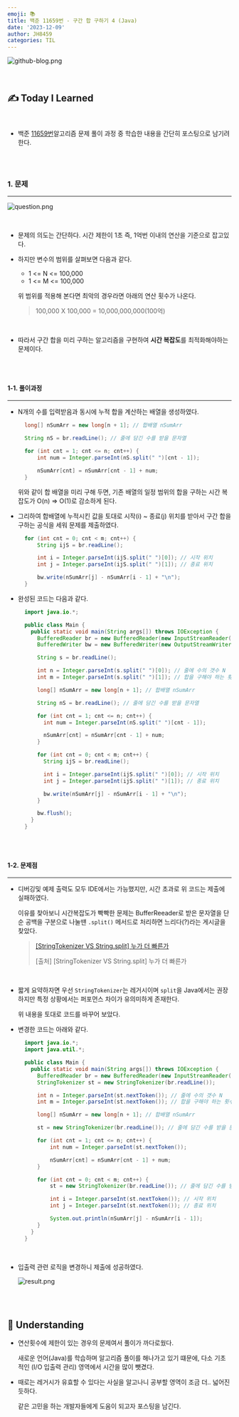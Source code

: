 ```yaml
---
emoji: 📚
title: 백준 11659번 - 구간 합 구하기 4 (Java)
date: '2023-12-09'
author: JH8459
categories: TIL
---
```


![github-blog.png](../../assets/common/TIL.jpeg)

<br>

## ✍️ **T**oday **I** **L**earned

<br>

- 백준 <a href="https://www.acmicpc.net/problem/11659" target="_blank">11659번</a>알고리즘 문제 풀이 과정 중 학습한 내용을 간단히 포스팅으로 남기려한다.

<br>
<br>

### 1. 문제

---

![question.png](question.png)

<br>

- 문제의 의도는 간단하다. 시간 제한이 1초 즉, 1억번 이내의 연산을 기준으로 잡고있다.

- 하지만 변수의 범위를 살펴보면 다음과 같다.

  - 1 <= N <= 100,000
  - 1 <= M <= 100,000

  위 범위를 적용해 본다면 최악의 경우라면 아래의 연산 횟수가 나온다.

  > 100,000 X 100,000 = 10,000,000,000(100억)

<br>

- 따라서 구간 합을 미리 구하는 알고리즘을 구현하여 **시간 복잡도**를 최적화해야하는 문제이다.

  <br>
  <br>

#### 1-1. 풀이과정

---

- N개의 수를 입력받음과 동시에 누적 합을 계산하는 배열을 생성하였다.

  ```java
    long[] nSumArr = new long[n + 1]; // 합배열 nSumArr

    String nS = br.readLine(); // 줄에 담긴 수를 받을 문자열

    for (int cnt = 1; cnt <= n; cnt++) {
        int num = Integer.parseInt(nS.split(" ")[cnt - 1]);

        nSumArr[cnt] = nSumArr[cnt - 1] + num;
    }
  ```

  위와 같이 합 배열을 미리 구해 두면, 기존 배열의 일정 범위의 합을 구하는 시간 복잡도가 O(n) => O(1)로 감소하게 된다.

- 그리하여 합배열에 누적시킨 값을 토대로 시작(i) ~ 종료(j) 위치를 받아서 구간 합을 구하는 공식을 세워 문제를 제출하였다.

  ```java
    for (int cnt = 0; cnt < m; cnt++) {
        String ijS = br.readLine();

        int i = Integer.parseInt(ijS.split(" ")[0]); // 시작 위치
        int j = Integer.parseInt(ijS.split(" ")[1]); // 종료 위치

        bw.write(nSumArr[j] - nSumArr[i - 1] + "\n");
    }
  ```

- 완성된 코드는 다음과 같다.

  ```java
    import java.io.*;

    public class Main {
      public static void main(String args[]) throws IOException {
        BufferedReader br = new BufferedReader(new InputStreamReader(System.in));
        BufferedWriter bw = new BufferedWriter(new OutputStreamWriter(System.out));

        String s = br.readLine();

        int n = Integer.parseInt(s.split(" ")[0]); // 줄에 수의 갯수 N
        int m = Integer.parseInt(s.split(" ")[1]); // 합을 구해야 하는 횟수 M

        long[] nSumArr = new long[n + 1]; // 합배열 nSumArr

        String nS = br.readLine(); // 줄에 담긴 수를 받을 문자열

        for (int cnt = 1; cnt <= n; cnt++) {
          int num = Integer.parseInt(nS.split(" ")[cnt - 1]);

          nSumArr[cnt] = nSumArr[cnt - 1] + num;
        }

        for (int cnt = 0; cnt < m; cnt++) {
          String ijS = br.readLine();

          int i = Integer.parseInt(ijS.split(" ")[0]); // 시작 위치
          int j = Integer.parseInt(ijS.split(" ")[1]); // 종료 위치

          bw.write(nSumArr[j] - nSumArr[i - 1] + "\n");
        }

        bw.flush();
      }
    }
  ```

<br>
<br>

#### 1-2. 문제점

---

- 디버깅및 예제 출력도 모두 IDE에서는 가능했지만, 시간 초과로 위 코드는 제출에 실패하였다.

  이유를 찾아보니 시간복잡도가 빡빡한 문제는 BufferReeader로 받은 문자열을 단순 공백을 구분으로 나눌땐 `.split()` 메서드로 처리하면 느리다(?)라는 게시글을 찾았다.

  > <a href="https://blog.naver.com/PostView.nhn?blogId=makga87&logNo=221949199317&parentCategoryNo=&categoryNo=17&viewDate=&isShowPopularPosts=true&from=search" target="_blank">[StringTokenizer VS String.split] 누가 더 빠른가</a>
  >
  > [출처] [StringTokenizer VS String.split] 누가 더 빠른가

<br>

- 짧게 요약하자면 우선 `StringTokenizer`는 레거시이며 `split`을 Java에서는 권장하지만 특정 상황에서는 퍼포먼스 차이가 유의미하게 존재한다.

  위 내용을 토대로 코드를 바꾸어 보았다.

- 변경한 코드는 아래와 같다.

  ```java
    import java.io.*;
    import java.util.*;

    public class Main {
      public static void main(String args[]) throws IOException {
        BufferedReader br = new BufferedReader(new InputStreamReader(System.in));
        StringTokenizer st = new StringTokenizer(br.readLine());

        int n = Integer.parseInt(st.nextToken()); // 줄에 수의 갯수 N
        int m = Integer.parseInt(st.nextToken()); // 합을 구해야 하는 횟수 M

        long[] nSumArr = new long[n + 1]; // 합배열 nSumArr

        st = new StringTokenizer(br.readLine()); // 줄에 담긴 수를 받을 문자열

        for (int cnt = 1; cnt <= n; cnt++) {
            int num = Integer.parseInt(st.nextToken());

            nSumArr[cnt] = nSumArr[cnt - 1] + num;
        }

        for (int cnt = 0; cnt < m; cnt++) {
            st = new StringTokenizer(br.readLine()); // 줄에 담긴 수를 받을 문자열

            int i = Integer.parseInt(st.nextToken()); // 시작 위치
            int j = Integer.parseInt(st.nextToken()); // 종료 위치

            System.out.println(nSumArr[j] - nSumArr[i - 1]);
        }
      }
    }
  ```

  <br>

- 입출력 관련 로직을 변경하니 제출에 성공하였다.

  ![result.png](result.png)

<br>
<br>

## 🤔 Understanding

- 연산횟수에 제한이 있는 경우의 문제여서 풀이가 까다로웠다.

  새로운 언어(Java)를 학습하며 알고리즘 풀이를 해나가고 있기 떄문에, 다소 기초적인 (I/O 입출력 관리) 영역에서 시간을 많이 뺏겼다.

- 때로는 레거시가 유효할 수 있다는 사실을 알고나니 공부할 영역이 조금 더.. 넓어진듯하다.

  같은 고민을 하는 개발자들에게 도움이 되고자 포스팅을 남긴다.

<br>
<br>

```toc

```
